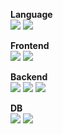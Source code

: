 
<b>Language</b><br>
<img src="https://img.shields.io/badge/C++-00599C?style=flat&logo=C++&logoColor=white">
<img src="https://img.shields.io/badge/Java-007396?style=flat&logo=Java&logoColor=black">
<br>

<b>Frontend</b><br>
<img src="https://img.shields.io/badge/Kotlin-7F52FF?style=flat&logo=Kotlin&logoColor=black">
<img src="https://img.shields.io/badge/React-61DAFB?style=flat&logo=React&logoColor=black">

<b>Backend</b><br>
<img src="https://img.shields.io/badge/Node.js-339933?style=flat&logo=Node.js&logoColor=white">
<img src="https://img.shields.io/badge/Spring-6DB33F?style=flat&logo=Spring&logoColor=white">
<img src="https://img.shields.io/badge/SpringBoot-6DB33F?style=flat&logo=SpringBoot&logoColor=white">

<b>DB</b><br>
<img src="https://img.shields.io/badge/MySQL-4479A1?style=flat&logo=MySQL&logoColor=black">
<img src="https://img.shields.io/badge/MongoDB-7A248?style=flat&logo=MongoDB&logoColor=black">

<!-- <img src="https://img.shields.io/badge/graphQL-E10098?style=flat&logo=graphQL&logoColor=black"> -->
<!-- <img src="https://img.shields.io/badge/MongoDB-47A248?style=flat&logo=MongoDB&logoColor=black"> -->
